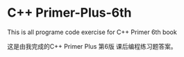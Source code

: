 # C++ Primer-Plus-6th

This is all programe code exercise for C++ Primer 6th book

这是由我完成的C++ Primer Plus  第6版 课后编程练习题答案。
